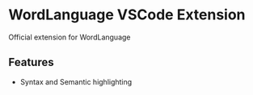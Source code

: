# WordLanguage VSCode Extension 

Official extension for WordLanguage

## Features

- Syntax and Semantic highlighting

